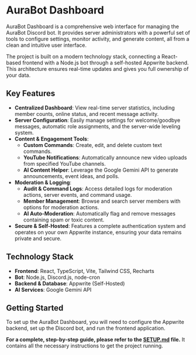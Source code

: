 # AuraBot Dashboard

AuraBot Dashboard is a comprehensive web interface for managing the AuraBot Discord bot. It provides server administrators with a powerful set of tools to configure settings, monitor activity, and generate content, all from a clean and intuitive user interface.

The project is built on a modern technology stack, connecting a React-based frontend with a Node.js bot through a self-hosted Appwrite backend. This architecture ensures real-time updates and gives you full ownership of your data.

## Key Features

- **Centralized Dashboard**: View real-time server statistics, including member counts, online status, and recent message activity.
- **Server Configuration**: Easily manage settings for welcome/goodbye messages, automatic role assignments, and the server-wide leveling system.
- **Content & Engagement Tools**:
    - **Custom Commands**: Create, edit, and delete custom text commands.
    - **YouTube Notifications**: Automatically announce new video uploads from specified YouTube channels.
    - **AI Content Helper**: Leverage the Google Gemini API to generate announcements, event ideas, and polls.
- **Moderation & Logging**:
    - **Audit & Command Logs**: Access detailed logs for moderation actions, server events, and command usage.
    - **Member Management**: Browse and search server members with options for moderation actions.
    - **AI Auto-Moderation**: Automatically flag and remove messages containing spam or toxic content.
- **Secure & Self-Hosted**: Features a complete authentication system and operates on your own Appwrite instance, ensuring your data remains private and secure.

## Technology Stack

- **Frontend**: React, TypeScript, Vite, Tailwind CSS, Recharts
- **Bot**: Node.js, Discord.js, node-cron
- **Backend & Database**: Appwrite (Self-Hosted)
- **AI Services**: Google Gemini API

## Getting Started

To set up the AuraBot Dashboard, you will need to configure the Appwrite backend, set up the Discord bot, and run the frontend application.

**For a complete, step-by-step guide, please refer to the [SETUP.md](./SETUP.md) file.** It contains all the necessary instructions to get the project running.
